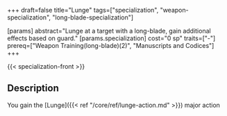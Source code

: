 +++
draft=false
title="Lunge"
tags=["specialization", "weapon-specialization", "long-blade-specialization"]

[params]
  abstract="Lunge at a target with a long-blade, gain additional effects based on guard."
  [params.specialization]
    cost="0 sp"
    traits=["-"]
    prereq=["Weapon Training(long-blade)(2)", "Manuscripts and Codices"]
+++

{{< specialization-front >}}

## Description

You gain the [Lunge]({{< ref "/core/ref/lunge-action.md" >}}) major action

